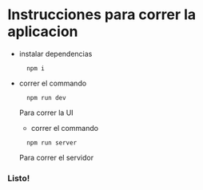 # Instrucciones para correr la aplicacion

- instalar dependencias

  ```
    npm i
  ```

- correr el commando

  ```
    npm run dev
  ```

  Para correr la UI

  - correr el commando

  ```
    npm run server
  ```

  Para correr el servidor

### Listo!

